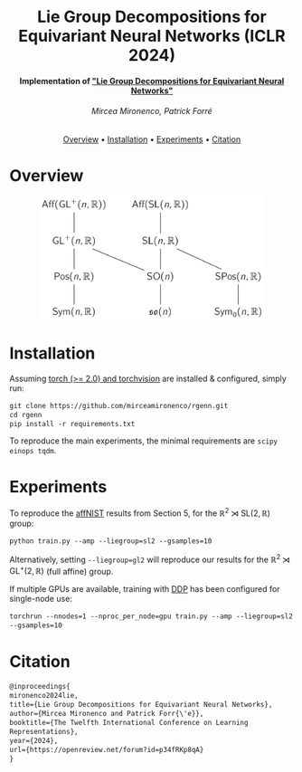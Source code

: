 <h1 align="center">
  <br>
    Lie Group Decompositions for Equivariant Neural Networks (ICLR 2024)
  <br>
</h1>

<h4 align="center">
Implementation of <a href="https://arxiv.org/abs/2310.11366" target="_blank">"Lie Group Decompositions for Equivariant Neural Networks"</a></h4>
<h6 align="center">Mircea Mironenco, Patrick Forré</h6>

<p align="center">
  <a href="#overview">Overview</a> •
  <a href="#installation">Installation</a> •
  <a href="#experiments">Experiments</a> •
  <a href="#citation">Citation</a>
</p>

# Overview

<p align="center" width="60%">
<img src="assets/liegroup_schema.png" width="400px">
</p>   

# Installation

Assuming [torch (>= 2.0) and torchvision](https://pytorch.org/get-started/locally/) are installed & configured, simply run:

```shell
git clone https://github.com/mirceamironenco/rgenn.git
cd rgenn
pip install -r requirements.txt
```
To reproduce the main experiments, the minimal requirements are `scipy einops tqdm`.

# Experiments

To reproduce the [affNIST](http://www.cs.toronto.edu/tijmen/affNIST) results from Section 5, for the $\mathbb{R}^{2} \rtimes \mathrm{SL}(2, \mathbb{R})$ group:
```shell
python train.py --amp --liegroup=sl2 --gsamples=10
```
Alternatively, setting `--liegroup=gl2` will reproduce our results for the $\mathbb{R}^{2} \rtimes \mathrm{GL}^{+}(2, \mathbb{R})$ (full affine) group.

If multiple GPUs are available, training with [DDP](https://pytorch.org/docs/stable/notes/ddp.html) has been configured for single-node use:
```shell
torchrun --nnodes=1 --nproc_per_node=gpu train.py --amp --liegroup=sl2 --gsamples=10
```

# Citation
```
@inproceedings{
mironenco2024lie,
title={Lie Group Decompositions for Equivariant Neural Networks},
author={Mircea Mironenco and Patrick Forr{\'e}},
booktitle={The Twelfth International Conference on Learning Representations},
year={2024},
url={https://openreview.net/forum?id=p34fRKp8qA}
}
```